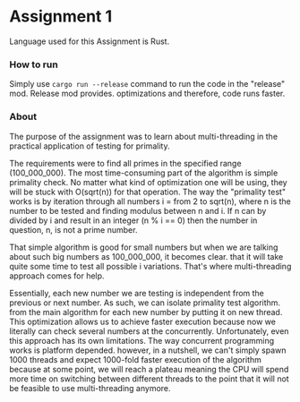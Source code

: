 # Assignment 1
Language used for this Assignment is Rust.

### How to run
Simply use `cargo run --release` command to run the code in the "release" mod. Release mod provides.
optimizations and therefore, code runs faster.

### About
The purpose of the assignment was to learn about multi-threading in the practical application of testing for primality.

The requirements were to find all primes in the specified range (100_000_000). The most time-consuming part of the algorithm
is simple primality check. No matter what kind of optimization one will be using, they will be stuck with O(sqrt(n)) for that operation.
The way the "primality test" works is by iteration through all numbers i = from 2 to sqrt(n), where n is the number to be tested and finding modulus between n and i.
If n can by divided by i and result in an integer (n % i == 0) then the number in question, n, is not a prime number.

That simple algorithm is good for small numbers but when we are talking about such big numbers as 100_000_000, it becomes clear.
that it will take quite some time to test all possible i variations. That's where multi-threading approach comes for help.

Essentially, each new number we are testing is independent from the previous or next number. As such, we can isolate primality test algorithm.
from the main algorithm for each new number by putting it on new thread. This optimization allows us to achieve faster execution because now we literally can check several numbers at the concurrently. Unfortunately, even this approach has its own limitations. The way concurrent programming works is platform depended.
however, in a nutshell, we can't simply spawn 1000 threads and expect 1000-fold faster execution of the algorithm because at some point, we will reach a plateau meaning 
the CPU will spend more time on switching between different threads to the point that it will not be feasible to use multi-threading anymore.   
